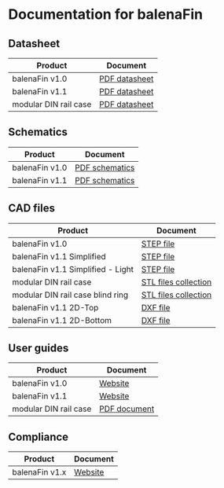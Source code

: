 # Documentation for balenaFin

## Datasheet

| **Product** |  Document
| --- | --- |
| balenaFin v1.0 | [PDF datasheet](https://github.com/balena-io/balena-fin/raw/master/documentation/PDF/balenaFin/v1.0/datasheet/datasheet.pdf) |
| balenaFin v1.1 | [PDF datasheet](https://github.com/balena-io/balena-fin/raw/master/documentation/PDF/balenaFin/v1.1/datasheet/datasheet.pdf) |
| modular DIN rail case | [PDF datasheet](https://github.com/balena-io/balena-fin/raw/master/documentation/PDF/accesories/modular_DIN_rail_case/datasheet/datasheet.pdf) |

## Schematics

| **Product** |  Document
| --- | --- |
| balenaFin v1.0 | [PDF schematics](https://github.com/balena-io/balena-fin/raw/master/documentation/PDF/balenaFin/v1.0/schematics/20173009_V8_schematics.pdf) |
| balenaFin v1.1 | [PDF schematics](https://github.com/balena-io/balena-fin/raw/master/documentation/PDF/balenaFin/v1.1/schematics/20173009_balena-fin_v10.pdf) |

## CAD files

| **Product** |  Document
| --- | --- |
| balenaFin v1.0 | [STEP file](https://github.com/balena-io/balena-fin/raw/master/documentation/CAD/balenaFin/v1.0/20173009_BALENA-FIN_V1.0_LIGHT.stp) |
| balenaFin v1.1 Simplified| [STEP file](https://github.com/balena-io/balena-fin/tree/Add-.dxf-files/documentation/CAD/balenaFin/v1.1/3D/20173009_balenaFin_V1.1_simplified.stp) |
| balenaFin v1.1 Simplified - Light| [STEP file](https://github.com/balena-io/balena-fin/tree/Add-.dxf-files/documentation/CAD/balenaFin/v1.1/3D/20173009_balenaFin_V1.1_simplified_light.stp) |
| modular DIN rail case | [STL files collection](https://github.com/balena-io/balena-fin/raw/master/documentation/CAD/accesories/modular_DIN_rail_case/v2.zip) |
| modular DIN rail case blind ring | [STL files collection](https://github.com/balena-io/balena-fin/raw/master/documentation/CAD/accesories/modular_DIN_rail_case/blind-ring.zip) |
| balenaFin v1.1 2D-Top | [DXF file](https://github.com/balena-io/balena-fin/tree/Add-.dxf-files/documentation/CAD/balenaFin/v1.1/2D/TOPOTOP.dxf) |
| balenaFin v1.1 2D-Bottom | [DXF file](https://github.com/balena-io/balena-fin/tree/Add-.dxf-files/documentation/CAD/balenaFin/v1.1/2D/TOPOBOTTOM.DXF) |

## User guides

| **Product** |  Document
| --- | --- |
| balenaFin v1.0 | [Website](https://www.balena.io/fin/1.0/docs/) |
| balenaFin v1.1 | [Website](https://www.balena.io/fin/1.1/docs/) |
| modular DIN rail case | [PDF document](https://github.com/balena-io/balena-fin/raw/master/documentation/PDF/accesories/modular_DIN_rail_case/user_guide/user_guide.pdf) |

## Compliance

| **Product** |  Document
| --- | --- |
| balenaFin v1.x | [Website](https://github.com/balena-io/balena-fin/blob/master/documentation/PDF/balenaFin/CONFORMITY.md) |
